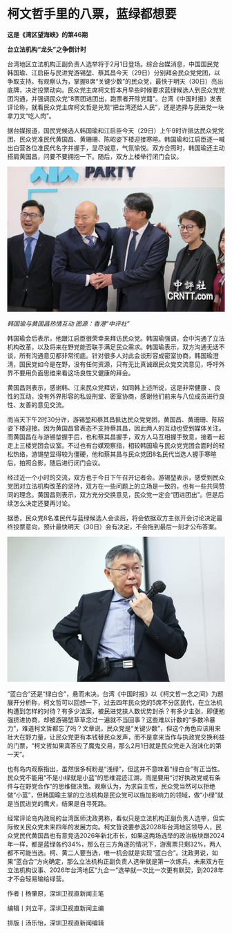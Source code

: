 # 柯文哲手里的八票，蓝绿都想要

**这是《湾区望海峡》的第46期**

**台立法机构“龙头”之争倒计时**

台湾地区立法机构正副负责人选举将于2月1日登场。综合台媒消息，中国国民党韩国瑜、江启臣与民进党游锡堃、蔡其昌今天（29日）分别拜会民众党党团，以争取支持。有观察认为，掌握8席“关键少数”的民众党，最快于明天（30日）亮出底牌，决定投票动向。民众党主席柯文哲本月早些时候要求蓝绿候选人到民众党党团沟通，并强调民众党“8票团进团出，跑票者开除党籍”。台湾《中国时报》发表评论称，就看民众党主席柯文哲是兑现“把台湾还给人民”，还是选择与民进党一块拿刀叉“吃人肉”。

据台媒报道，国民党候选人韩国瑜和江启臣今天（29日）上午9时许抵达民众党党团，民众党准民代黄国昌、黄珊珊、陈昭姿下楼迎接寒暄。韩国瑜和江启臣逐一喊出白营各位准民代名字并握手，显尽诚意，气氛愉悦。双方合照时，韩国瑜还主动搭肩黄国昌，问要不要拥抱一下。随后，双方上楼举行闭门会议。

![ff5c9a7446438d7f5800bcd32b6d7921.jpg](https://raw.githubusercontent.com/qqhsx/qqnews_image/main/2024/01/29/柯文哲手里的八票，蓝绿都想要/ff5c9a7446438d7f5800bcd32b6d7921.jpg)

_韩国瑜与黄国昌热情互动 图源：香港“中评社”_

韩国瑜会后表示，他跟江启臣很荣幸来拜访民众党。韩国瑜强调，会中沟通了立法机构改革，以及将来在野党能否联手满足民众需求。韩国瑜表示，双方沟通无话不谈，所有沟通意见都非常彻底。针对很多人对此会谈形容成密室协商，韩国瑜澄清，国民党如今是在野，没有任何资源，只有无比真诚跟民众党交流意见，呼吁外界不要用负面思维来看这场良性又健康的拜会。

黄国昌则表示，感谢韩、江来民众党拜访，如同韩上述所说，这是非常健康
、良性的互动，没有外界形容的私设刑堂、密室协商，感谢他们前来与八位成员进行良性、友善的意见交流。

而当天下午2时30分许，游锡堃和蔡其昌抵达民众党党团，黄国昌、黄珊珊、陈昭姿下楼迎接。因为黄国昌曾表态不支持蔡其昌，因此两人的互动也受到媒体关注。而黄国昌在与游锡堃握手后，也和蔡其昌握手，双方人马互相握手致意，接着一起走上三楼党团会议室。不过也有台媒观察指，相较韩国瑜与民众党党团会面时的轻松热络，游锡堃显得较为僵硬，他和蔡其昌与民众党团8名民代当选人握手寒暄后，拍照合影，随后进行闭门会议。

经过近一个小时的交流，双方也于今日下午召开记者会。游锡堃表示，感受到民众党团对立法机构改革的坚持，双方在一些问题上的立场是一致的，也有一些共同赞同的理念。黄国昌则表示，双方充分交换意见，民众党一定会“团进团出”。但是后续怎么决定还要再讨论。

据悉，民众党8名准民代与蓝绿候选人会谈后，将会依据双方主张开会讨论决定最终投票意向，预计最快明天（30日）会有决定，不会拖到最后一刻才公布答案。

![fbe842a47b7748ae56ea56428a38e347.jpg](https://raw.githubusercontent.com/qqhsx/qqnews_image/main/2024/01/29/柯文哲手里的八票，蓝绿都想要/fbe842a47b7748ae56ea56428a38e347.jpg)

“蓝白合”还是“绿白合”，悬而未决。台湾《中国时报》以《柯文哲一念之间》为题展开分析称，柯文哲可以回想一下，过去四年民众党的5席不分区民代，在立法机构遭到怎样的对待？有多少法案，被民进党挟人数优势封杀？有多少主张，即便勉强挤进协商，却被游锡堃草草念过一遍就不当回事？这些难以计数的“多数冷暴力”，难道柯文哲都忘了吗？文章说，民众党是“关键少数”，但这个角色应该用来壮大在野力量，让民众党更有本钱替民众发声，而不是拿来当作与执政党交换利益的门票，“柯文哲如果真答应了魔鬼交易，那么2月1日就是民众党走入泡沫化的第一天”。

也有岛内观察指出，虽然很多柯粉是“浅绿”，但这并不意味着“绿白合”有正当性。民众党不能用“不是小绿就是小蓝”的思维混迹江湖，而是要用“讨好执政党或有条件与在野党合作”的思维做决策。观察认为，为求自主性，民众党当然可以拒绝做“小蓝”，但韩国瑜主掌的立法机构是民众党可以施加影响力的领域，做“小绿”就是当民进党的鹰犬，结果是自寻死路。

经常评论岛内政局的台湾医师沈政男称，看似只是立法机构正副负责人选举，但实际攸关民众党未来四年的发展方向。柯文哲说要参选2028年台湾地区领导人，民众党民代黄国昌也有意竞选2026年新北市长，如果这两场选举的政治板块跟2024年一样，都是蓝绿各约34%，那么在三方角逐的情况下，游离票只剩32%，两人都不可能当选。柯、黄二人要当选，唯一机会就是实现“蓝白合”。沈政男说，如果“蓝白合”方向确定，那么立法机构正副负责人选举就是第一次练兵，未来双方在立法机构议事、2026年台湾地区“九合一”选举就一次比一次更有默契，到2028年才不会轻易输给绿营。

作者丨杨肇原，深圳卫视直新闻主笔

编辑丨刘立平，深圳卫视直新闻主编

排版丨汤乐怡，深圳卫视直新闻编辑


